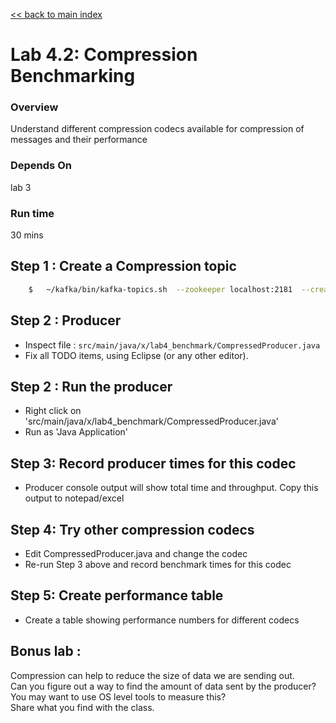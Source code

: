<link rel='stylesheet' href='../assets/css/main.css'/>

[<< back to main index](../README.md)

# Lab 4.2: Compression Benchmarking

### Overview
Understand different compression codecs available for compression of messages and their performance

### Depends On
lab 3

### Run time
30 mins

## Step 1 : Create a Compression topic
```bash
    $   ~/kafka/bin/kafka-topics.sh  --zookeeper localhost:2181  --create --topic compression --replication-factor 1  --partitions 2
```

## Step 2 : Producer
* Inspect file : `src/main/java/x/lab4_benchmark/CompressedProducer.java`  
* Fix all TODO items, using Eclipse (or any other editor).


## Step 2 : Run the producer 

* Right click on 'src/main/java/x/lab4_benchmark/CompressedProducer.java'
* Run as 'Java Application'

## Step 3: Record producer times for this codec
* Producer console output will show total time and throughput. Copy this output to notepad/excel

## Step 4: Try other compression codecs
* Edit CompressedProducer.java and change the codec
* Re-run Step 3 above and record benchmark times for this codec

## Step 5: Create performance table

* Create a table showing performance numbers for different codecs

## Bonus lab : 
Compression can help to reduce the size of data we are sending out.  
Can you figure out a way to find the amount of data sent by the producer?   
You may want to use OS level tools to measure this?   
Share what you find with the class.
